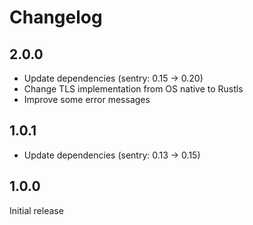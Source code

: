 # Changelog

## 2.0.0

- Update dependencies (sentry: 0.15 → 0.20)
- Change TLS implementation from OS native to Rustls
- Improve some error messages

## 1.0.1

- Update dependencies (sentry: 0.13 → 0.15)

## 1.0.0

Initial release
